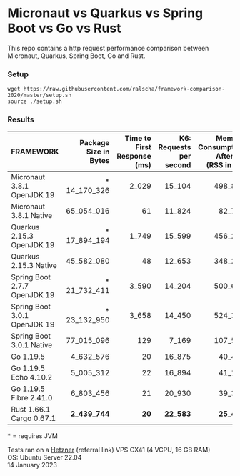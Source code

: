 # Micronaut vs Quarkus vs Spring Boot vs Go vs Rust

This repo contains a http request performance comparison between Micronaut, Quarkus, Spring Boot, Go and Rust.

### Setup

```
wget https://raw.githubusercontent.com/ralscha/framework-comparison-2020/master/setup.sh
source ./setup.sh
```


### Results

| FRAMEWORK              | Package Size in Bytes | Time to First Response (ms) | K6: Requests per second | Memory Consumption After K6 (RSS in kB) |
|---|--:|--:|--:|--:|
| Micronaut 3.8.1 OpenJDK 19    | \* 14_170_326 | 2_029 | 15_104 | 498_824 |
| Micronaut 3.8.1 Native     | 65_054_016 | 61  | 11_824 | 82_791 |
| Quarkus 2.15.3 OpenJDK 19      | \* 17_894_194 | 1_749  | 15_599 | 456_211 |
| Quarkus 2.15.3 Native       | 45_582_080  | 48 | 12_653  | 348_268 |
| Spring Boot 2.7.7 OpenJDK 19  | \* 21_732_411 | 3_590 | 14_204 | 500_683 |
| Spring Boot 3.0.1 OpenJDK 19  | \* 23_132_950 | 3_658 | 14_450 | 524_370 |
| Spring Boot 3.0.1 Native   | 77_015_096 | 129 | 7_169 | 107_526 |
| Go 1.19.5                  | 4_632_576  | 20 | 16_875 | 40_421 |
| Go 1.19.5 Echo  4.10.2       | 5_005_312  | 22 | 16_894 | 41_152 |
| Go 1.19.5 Fibre 2.41.0      | 6_803_456  | 21 |20_930 | 39_320 |
| Rust 1.66.1 Cargo 0.67.1     | **2_439_744** | **20**  | **22_583**  | **25_442** |

\* = requires JVM

Tests ran on a [Hetzner](https://hetzner.cloud/?ref=n8nOAQHMszMa) (referral link) VPS CX41 (4 VCPU, 16 GB RAM)      
OS: Ubuntu Server 22.04     
14 January 2023

